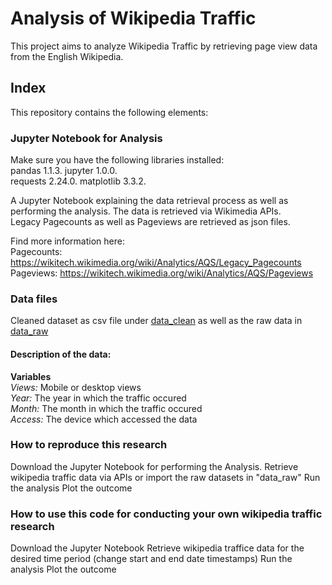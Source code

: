 # Analysis of Wikipedia Traffic

This project aims to analyze Wikipedia Traffic by retrieving page view data from the English Wikipedia. 

## Index 

This repository contains the following elements:

### Jupyter Notebook for Analysis

Make sure you have the following libraries installed:  
pandas 1.1.3. 
jupyter 1.0.0.   
requests 2.24.0. 
matplotlib 3.3.2. 

A Jupyter Notebook explaining the data retrieval process as well as performing the analysis. 
The data is retrieved via Wikimedia APIs.   
Legacy Pagecounts as well as Pageviews are retrieved as json files.

Find more information here:  
Pagecounts: https://wikitech.wikimedia.org/wiki/Analytics/AQS/Legacy_Pagecounts  
Pageviews: https://wikitech.wikimedia.org/wiki/Analytics/AQS/Pageviews

### Data files

Cleaned dataset as csv file under [data_clean](https://github.com/FUB-HCC/hcds-winter-2020/tree/main/assignments/A2_ReproducibilityWorkflow/masc/data_clean/en-wikipedia_traffic_200712-202010.csv) as well as the raw data in [data_raw](https://github.com/FUB-HCC/hcds-winter-2020/blob/main/assignments/A2_ReproducibilityWorkflow/data_clean/) 

  
#### Description of the data:  
**Variables**  
*Views:* Mobile or desktop views  
*Year:* The year in which the traffic occured  
*Month:* The month in which the traffic occured  
*Access:* The device which accessed the data  

### How to reproduce this research

Download the Jupyter Notebook for performing the Analysis.
Retrieve wikipedia traffic data via APIs or import the raw datasets in "data_raw"
Run the analysis
Plot the outcome

### How to use this code for conducting your own wikipedia traffic research

Download the Jupyter Notebook 
Retrieve wikipedia traffice data for the desired time period (change start and end date timestamps)
Run the analysis
Plot the outcome
